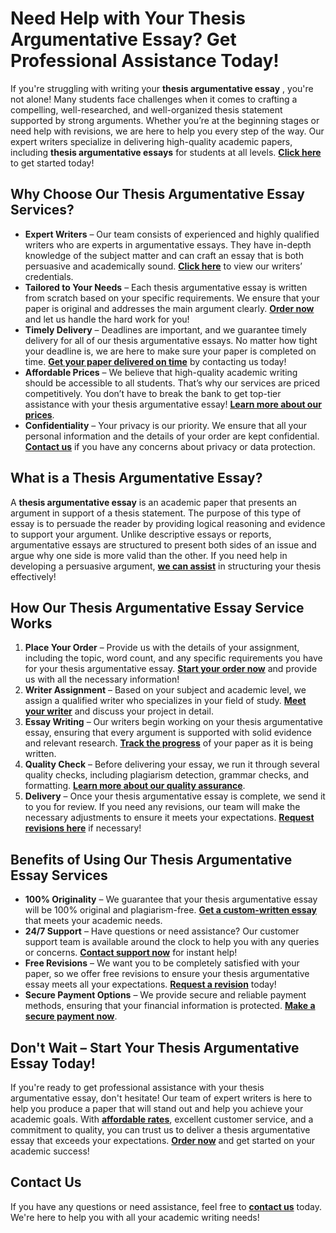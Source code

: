 # Need Help with Your Thesis Argumentative Essay? Get Professional Assistance Today!

If you're struggling with writing your **thesis argumentative essay** , you're not alone! Many students face challenges when it comes to crafting a compelling, well-researched, and well-organized thesis statement supported by strong arguments. Whether you’re at the beginning stages or need help with revisions, we are here to help you every step of the way. Our expert writers specialize in delivering high-quality academic papers, including **thesis argumentative essays** for students at all levels. **[Click here](https://tinyurl.com/topessay?keyword=thesis+argumentative+essay)** to get started today!

## Why Choose Our Thesis Argumentative Essay Services?

- **Expert Writers** – Our team consists of experienced and highly qualified writers who are experts in argumentative essays. They have in-depth knowledge of the subject matter and can craft an essay that is both persuasive and academically sound. **[Click here](https://tinyurl.com/topessay?keyword=thesis+argumentative+essay)** to view our writers’ credentials.
- **Tailored to Your Needs** – Each thesis argumentative essay is written from scratch based on your specific requirements. We ensure that your paper is original and addresses the main argument clearly. **[Order now](https://tinyurl.com/topessay?keyword=thesis+argumentative+essay)** and let us handle the hard work for you!
- **Timely Delivery** – Deadlines are important, and we guarantee timely delivery for all of our thesis argumentative essays. No matter how tight your deadline is, we are here to make sure your paper is completed on time. **[Get your paper delivered on time](https://tinyurl.com/topessay?keyword=thesis+argumentative+essay)** by contacting us today!
- **Affordable Prices** – We believe that high-quality academic writing should be accessible to all students. That’s why our services are priced competitively. You don’t have to break the bank to get top-tier assistance with your thesis argumentative essay! **[Learn more about our prices](https://tinyurl.com/topessay?keyword=thesis+argumentative+essay)**.
- **Confidentiality** – Your privacy is our priority. We ensure that all your personal information and the details of your order are kept confidential. **[Contact us](https://tinyurl.com/topessay?keyword=thesis+argumentative+essay)** if you have any concerns about privacy or data protection.

## What is a Thesis Argumentative Essay?

A **thesis argumentative essay** is an academic paper that presents an argument in support of a thesis statement. The purpose of this type of essay is to persuade the reader by providing logical reasoning and evidence to support your argument. Unlike descriptive essays or reports, argumentative essays are structured to present both sides of an issue and argue why one side is more valid than the other. If you need help in developing a persuasive argument, **[we can assist](https://tinyurl.com/topessay?keyword=thesis+argumentative+essay)** in structuring your thesis effectively!

## How Our Thesis Argumentative Essay Service Works

1. **Place Your Order** – Provide us with the details of your assignment, including the topic, word count, and any specific requirements you have for your thesis argumentative essay. **[Start your order now](https://tinyurl.com/topessay?keyword=thesis+argumentative+essay)** and provide us with all the necessary information!
2. **Writer Assignment** – Based on your subject and academic level, we assign a qualified writer who specializes in your field of study. **[Meet your writer](https://tinyurl.com/topessay?keyword=thesis+argumentative+essay)** and discuss your project in detail.
3. **Essay Writing** – Our writers begin working on your thesis argumentative essay, ensuring that every argument is supported with solid evidence and relevant research. **[Track the progress](https://tinyurl.com/topessay?keyword=thesis+argumentative+essay)** of your paper as it is being written.
4. **Quality Check** – Before delivering your essay, we run it through several quality checks, including plagiarism detection, grammar checks, and formatting. **[Learn more about our quality assurance](https://tinyurl.com/topessay?keyword=thesis+argumentative+essay)**.
5. **Delivery** – Once your thesis argumentative essay is complete, we send it to you for review. If you need any revisions, our team will make the necessary adjustments to ensure it meets your expectations. **[Request revisions here](https://tinyurl.com/topessay?keyword=thesis+argumentative+essay)** if necessary!

## Benefits of Using Our Thesis Argumentative Essay Services

- **100% Originality** – We guarantee that your thesis argumentative essay will be 100% original and plagiarism-free. **[Get a custom-written essay](https://tinyurl.com/topessay?keyword=thesis+argumentative+essay)** that meets your academic needs.
- **24/7 Support** – Have questions or need assistance? Our customer support team is available around the clock to help you with any queries or concerns. **[Contact support now](https://tinyurl.com/topessay?keyword=thesis+argumentative+essay)** for instant help!
- **Free Revisions** – We want you to be completely satisfied with your paper, so we offer free revisions to ensure your thesis argumentative essay meets all your expectations. **[Request a revision](https://tinyurl.com/topessay?keyword=thesis+argumentative+essay)** today!
- **Secure Payment Options** – We provide secure and reliable payment methods, ensuring that your financial information is protected. **[Make a secure payment now](https://tinyurl.com/topessay?keyword=thesis+argumentative+essay)**.

## Don't Wait – Start Your Thesis Argumentative Essay Today!

If you're ready to get professional assistance with your thesis argumentative essay, don't hesitate! Our team of expert writers is here to help you produce a paper that will stand out and help you achieve your academic goals. With **[affordable rates](https://tinyurl.com/topessay?keyword=thesis+argumentative+essay)**, excellent customer service, and a commitment to quality, you can trust us to deliver a thesis argumentative essay that exceeds your expectations. **[Order now](https://tinyurl.com/topessay?keyword=thesis+argumentative+essay)** and get started on your academic success!

## Contact Us

If you have any questions or need assistance, feel free to **[contact us](https://tinyurl.com/topessay?keyword=thesis+argumentative+essay)** today. We're here to help you with all your academic writing needs!
